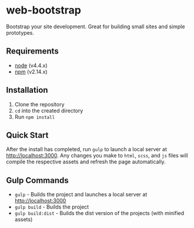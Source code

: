 # web-bootstrap

Bootstrap your site development. Great for building small sites and simple prototypes.

## Requirements

* [node](https://nodejs.org) (v4.4.x)
* [npm](https://www.npmjs.com/) (v2.14.x)

## Installation

1. Clone the repository
2. `cd` into the created directory
3. Run `npm install`

## Quick Start

After the install has completed, run `gulp` to launch a local server at [http://localhost:3000](http://localhost:3000). Any changes you make to `html`, `scss`, and `js` files will compile the respective assets and refresh the page automatically.

## Gulp Commands

* `gulp` - Builds the project and launches a local server at [http://localhost:3000](http://localhost:3000)
* `gulp build` - Builds the project
* `gulp build:dist` - Builds the dist version of the projects (with minified assets)
